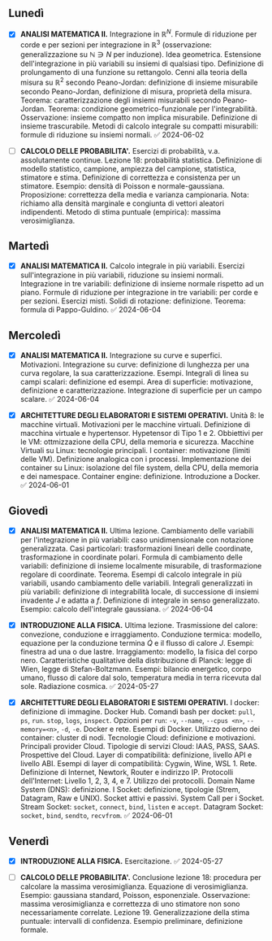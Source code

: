 ## Lunedì
- [x] **ANALISI MATEMATICA II.** Integrazione in $\mathbb{R}^N$. Formule di riduzione per corde e per sezioni per integrazione in $\mathbb{R}^3$ (osservazione: generalizzazione su $\mathbb{N} \ni N$ per induzione). Idea geometrica. Estensione dell'integrazione in più variabili su insiemi di qualsiasi tipo. Definizione di prolungamento di una funzione su rettangolo. Cenni alla teoria della misura su $\mathbb{R}^2$ secondo Peano-Jordan: definizione di insieme misurabile secondo Peano-Jordan, definizione di misura, proprietà della misura. Teorema: caratterizzazione degli insiemi misurabili secondo Peano-Jordan. Teorema: condizione geometrico-funzionale per l'integrabilità. Osservazione: insieme compatto non implica misurabile. Definizione di insieme trascurabile. Metodi di calcolo integrale su compatti misurabili: formule di riduzione su insiemi normali. ✅ 2024-06-02

- [ ] **CALCOLO DELLE PROBABILITA'.** Esercizi di probabilità, v.a. assolutamente continue. Lezione 18: probabilità statistica. Definizione di modello statistico, campione, ampiezza del campione, statistica, stimatore e stima. Definizione di correttezza e consistenza per un stimatore. Esempio: densità di Poisson e normale-gaussiana. Proposizione: correttezza della media e varianza campionaria. Nota: richiamo alla densità marginale e congiunta di vettori aleatori indipendenti. Metodo di stima puntuale (empirica): massima verosimiglianza. 

## Martedì
- [x] **ANALISI MATEMATICA II.** Calcolo integrale in più variabili. Esercizi sull'integrazione in più variabili, riduzione su insiemi normali. Integrazione in tre variabili: definizione di insieme normale rispetto ad un piano. Formule di riduzione per integrazione in tre variabili: per corde e per sezioni. Esercizi misti. Solidi di rotazione: definizione. Teorema: formula di Pappo-Guldino. ✅ 2024-06-04

## Mercoledì
- [x] **ANALISI MATEMATICA II.** Integrazione su curve e superfici. Motivazioni. Integrazione su curve: definizione di lunghezza per una curva regolare, la sua caratterizzazione. Esempi. Integrali di linea su campi scalari: definizione ed esempi. Area di superficie: motivazione, definizione e caratterizzazione. Integrazione di superficie per un campo scalare. ✅ 2024-06-04

- [x] **ARCHITETTURE DEGLI ELABORATORI E SISTEMI OPERATIVI.** Unità 8: le macchine virtuali. Motivazioni per le macchine virtuali. Definizione di macchina virtuale e hypertensor. Hypetensor di Tipo 1 e 2. Obbiettivi per le VM: ottmizzazione della CPU, della memoria e sicurezza. Macchine Virtuali su Linux: tecnologie principali. I container: motivazione (limiti delle VM). Definizione analogica con i processi. Implementazione dei container su Linux: isolazione del file system, della CPU, della memoria e dei namespace. Container engine: definizione. Introduzione a Docker. ✅ 2024-06-01

## Giovedì
- [x] **ANALISI MATEMATICA II.** Ultima lezione. Cambiamento delle variabili per l'integrazione in più variabili: caso unidimensionale con notazione generalizzata. Casi particolari: trasformazioni lineari delle coordinate, trasformazione in coordinate polari. Formula di cambiamento delle variabili: definizione di insieme localmente misurabile, di trasformazione regolare di coordinate. Teorema. Esempi di calcolo integrale in più variabili, usando cambiamento delle variabili. Integrali generalizzati in più variabili: definizione di integrabilità locale, di successione di insiemi invadente $J$ e adatta a $f$. Definizione di integrale in senso generalizzato. Esempio: calcolo dell'integrale gaussiana. ✅ 2024-06-04

- [x] **INTRODUZIONE ALLA FISICA.** Ultima lezione. Trasmissione del calore: convezione, conduzione e irraggiamento. Conduzione termica: modello, equazione per la conduzione termina $\dot Q$ e il flusso di calore $J$. Esempi: finestra ad una o due lastre. Irraggiamento: modello, la fisica del corpo nero. Caratteristiche qualitative della distribuzione di Planck: legge di Wien, legge di Stefan-Boltzmann. Esempi: bilancio energetico, corpo umano, flusso di calore dal solo, temperatura media in terra ricevuta dal sole. Radiazione cosmica. ✅ 2024-05-27

- [x] **ARCHITETTURE DEGLI ELABORATORI E SISTEMI OPERATIVI.** I docker: definizione di immagine. Docker Hub. Comandi bash per docket: `pull`, `ps`, `run`. `stop`, `logs`, `inspect`. Opzioni per `run`: `-v`, `--name`, `--cpus <n>`, `--memory=<n>`, `-d`, `-e`. Docker e rete. Esempi di Docker. Utilizzo odierno dei container: cluster di nodi. Tecnologie Cloud: definizione e motivazioni. Principali provider Cloud. Tipologie di servizi Cloud: IAAS, PASS, SAAS. Prospettive del Cloud. Layer di compatibilità: definizione, livello API e livello ABI. Esempi di layer di compatibilità: Cygwin, Wine, WSL 1. Rete. Definizione di Internet, Newtork, Router e indirizzo IP. Protocolli dell'Internet: Livello 1, 2, 3, 4, e 7. Utilizzo dei protocolli. Domain Name System (DNS): definizione. I Socket: definizione, tipologie (Strem, Datagram, Raw e UNIX). Socket attivi e passivi. System Call per i Socket. Stream Socket: `socket`, `connect`, `bind`, `listen` e `accept`. Datagram Socket: `socket`, `bind`, `sendto`, `recvfrom`. ✅ 2024-06-01

## Venerdì
- [x] **INTRODUZIONE ALLA FISICA.** Esercitazione. ✅ 2024-05-27

- [ ] **CALCOLO DELLE PROBABILITA'.** Conclusione lezione 18: procedura per calcolare la massima verosimiglianza. Equazione di verosimiglianza. Esempio: gaussiana standard, Poisson, esponenziale. Osservazione: massima verosimiglianza e correttezza di uno stimatore non sono necessariamente correlate. Lezione 19. Generalizzazione della stima puntuale: intervalli di confidenza. Esempio preliminare, definizione formale.
